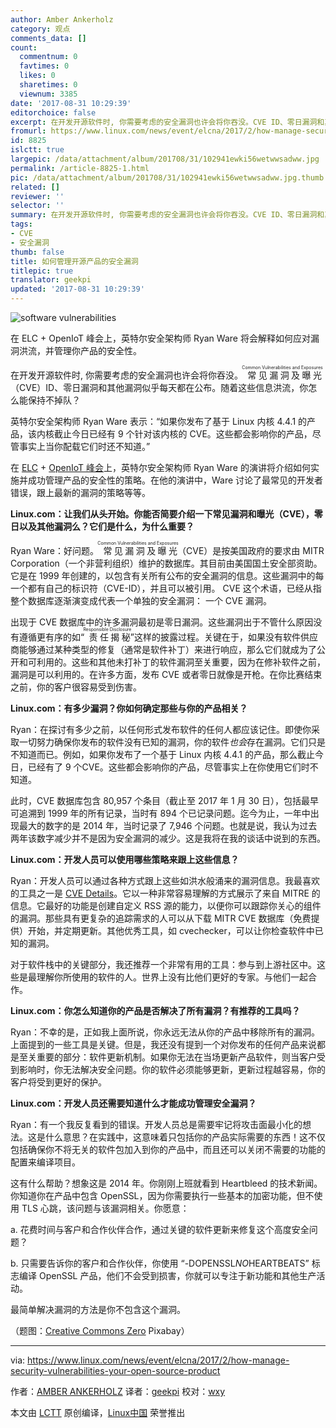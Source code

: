 ```yaml
---
author: Amber Ankerholz
category: 观点
comments_data: []
count:
  commentnum: 0
  favtimes: 0
  likes: 0
  sharetimes: 0
  viewnum: 3385
date: '2017-08-31 10:29:39'
editorchoice: false
excerpt: 在开发开源软件时, 你需要考虑的安全漏洞也许会将你吞没。CVE ID、零日漏洞和其他漏洞似乎每天都在公布。随着这些信息洪流，你怎么能保持不掉队？
fromurl: https://www.linux.com/news/event/elcna/2017/2/how-manage-security-vulnerabilities-your-open-source-product
id: 8825
islctt: true
largepic: /data/attachment/album/201708/31/102941ewki56wetwwsadww.jpg
permalink: /article-8825-1.html
pic: /data/attachment/album/201708/31/102941ewki56wetwwsadww.jpg.thumb.jpg
related: []
reviewer: ''
selector: ''
summary: 在开发开源软件时, 你需要考虑的安全漏洞也许会将你吞没。CVE ID、零日漏洞和其他漏洞似乎每天都在公布。随着这些信息洪流，你怎么能保持不掉队？
tags:
- CVE
- 安全漏洞
thumb: false
title: 如何管理开源产品的安全漏洞
titlepic: true
translator: geekpi
updated: '2017-08-31 10:29:39'
---
```


![software vulnerabilities](/data/attachment/album/201708/31/102941ewki56wetwwsadww.jpg "software vulnerabilities")


在 ELC + OpenIoT 峰会上，英特尔安全架构师 Ryan Ware 将会解释如何应对漏洞洪流，并管理你产品的安全性。


在开发开源软件时, 你需要考虑的安全漏洞也许会将你吞没。<ruby> 常见漏洞及曝光 <rt>  Common Vulnerabilities and Exposures </rt></ruby>（CVE）ID、零日漏洞和其他漏洞似乎每天都在公布。随着这些信息洪流，你怎么能保持不掉队？


英特尔安全架构师 Ryan Ware 表示：“如果你发布了基于 Linux 内核 4.4.1 的产品，该内核截止今日已经有 9 个针对该内核的 CVE。这些都会影响你的产品，尽管事实上当你配载它们时还不知道。”


在 [ELC](http://events.linuxfoundation.org/events/embedded-linux-conference) + [OpenIoT 峰会](http://events.linuxfoundation.org/events/openiot-summit)上，英特尔安全架构师 Ryan Ware 的演讲将介绍如何实施并成功管理产品的安全性的策略。在他的演讲中，Ware 讨论了最常见的开发者错误，跟上最新的漏洞的策略等等。


**Linux.com：让我们从头开始。你能否简要介绍一下常见漏洞和曝光（CVE），零日以及其他漏洞么？它们是什么，为什么重要？**


Ryan Ware：好问题。<ruby> 常见漏洞及曝光 <rt>  Common Vulnerabilities and Exposures </rt></ruby>（CVE）是按美国政府的要求由 MITR Corporation（一个非营利组织）维护的数据库。其目前由美国国土安全部资助。它是在 1999 年创建的，以包含有关所有公布的安全漏洞的信息。这些漏洞中的每一个都有自己的标识符（CVE-ID），并且可以被引用。 CVE 这个术语，已经从指整个数据库逐渐演变成代表一个单独的安全漏洞： 一个 CVE 漏洞。


出现于 CVE 数据库中的许多漏洞最初是零日漏洞。这些漏洞出于不管什么原因没有遵循更有序的如“<ruby> 责任揭秘 <rt>  Responsible Disclosure </rt></ruby>”这样的披露过程。关键在于，如果没有软件供应商能够通过某种类型的修复（通常是软件补丁）来进行响应，那么它们就成为了公开和可利用的。这些和其他未打补丁的软件漏洞至关重要，因为在修补软件之前，漏洞是可以利用的。在许多方面，发布 CVE 或者零日就像是开枪。在你比赛结束之前，你的客户很容易受到伤害。


**Linux.com：有多少漏洞？你如何确定那些与你的产品相关？**


Ryan：在探讨有多少之前，以任何形式发布软件的任何人都应该记住。即使你采取一切努力确保你发布的软件没有已知的漏洞，你的软件*也会*存在漏洞。它们只是不知道而已。例如，如果你发布了一个基于 Linux 内核 4.4.1 的产品，那么截止今日，已经有了 9 个CVE。这些都会影响你的产品，尽管事实上在你使用它们时不知道。


此时，CVE 数据库包含 80,957 个条目（截止至 2017 年 1 月 30 日），包括最早可追溯到 1999 年的所有记录，当时有 894 个已记录问题。迄今为止，一年中出现最大的数字的是 2014 年，当时记录了 7,946 个问题。也就是说，我认为过去两年该数字减少并不是因为安全漏洞的减少。这是我将在我的谈话中说到的东西。


**Linux.com：开发人员可以使用哪些策略来跟上这些信息？**


Ryan：开发人员可以通过各种方式跟上这些如洪水般涌来的漏洞信息。我最喜欢的工具之一是 [CVE Details](http://www.cvedetails.com/)。它以一种非常容易理解的方式展示了来自 MITRE 的信息。它最好的功能是创建自定义 RSS 源的能力，以便你可以跟踪你关心的组件的漏洞。那些具有更复杂的追踪需求的人可以从下载 MITR CVE 数据库（免费提供）开始，并定期更新。其他优秀工具，如 cvechecker，可以让你检查软件中已知的漏洞。


对于软件栈中的关键部分，我还推荐一个非常有用的工具：参与到上游社区中。这些是最理解你所使用的软件的人。世界上没有比他们更好的专家。与他们一起合作。


**Linux.com：你怎么知道你的产品是否解决了所有漏洞？有推荐的工具吗？**


Ryan：不幸的是，正如我上面所说，你永远无法从你的产品中移除所有的漏洞。上面提到的一些工具是关键。但是，我还没有提到一个对你发布的任何产品来说都是至关重要的部分：软件更新机制。如果你无法在当场更新产品软件，则当客户受到影响时，你无法解决安全问题。你的软件必须能够更新，更新过程越容易，你的客户将受到更好的保护。


**Linux.com：开发人员还需要知道什么才能成功管理安全漏洞？**


Ryan：有一个我反复看到的错误。开发人员总是需要牢记将攻击面最小化的想法。这是什么意思？在实践中，这意味着只包括你的产品实际需要的东西！这不仅包括确保你不将无关的软件包加入到你的产品中，而且还可以关闭不需要的功能的配置来编译项目。


这有什么帮助？想象这是 2014 年。你刚刚上班就看到 Heartbleed 的技术新闻。你知道你在产品中包含 OpenSSL，因为你需要执行一些基本的加密功能，但不使用 TLS 心跳，该问题与该漏洞相关。你愿意：


a. 花费时间与客户和合作伙伴合作，通过关键的软件更新来修复这个高度安全问题？


b. 只需要告诉你的客户和合作伙伴，你使用 “-DOPENSSL*NO*HEARTBEATS” 标志编译 OpenSSL 产品，他们不会受到损害，你就可以专注于新功能和其他生产活动。


最简单解决漏洞的方法是你不包含这个漏洞。


（题图：[Creative Commons Zero](https://www.linux.com/licenses/category/creative-commons-zero) Pixabay）




---


via: <https://www.linux.com/news/event/elcna/2017/2/how-manage-security-vulnerabilities-your-open-source-product>


作者：[AMBER ANKERHOLZ](https://www.linux.com/users/aankerholz) 译者：[geekpi](https://github.com/geekpi) 校对：[wxy](https://github.com/wxy)


本文由 [LCTT](https://github.com/LCTT/TranslateProject) 原创编译，[Linux中国](https://linux.cn/) 荣誉推出